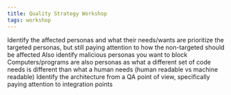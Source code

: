 ```yaml
---
title: Quality Strategy Workshop
tags: workshop
---
```


Identify the affected personas and what their needs/wants are 
prioritize the targeted personas, but still paying attention to how the non-targeted should be affected
Also identify malicious personas you want to block
Computers/programs are also personas as what a different set of code needs is different than what a human needs (human readable vs machine readable)
Identify the architecture from a QA point of view, specifically paying attention to integration points


